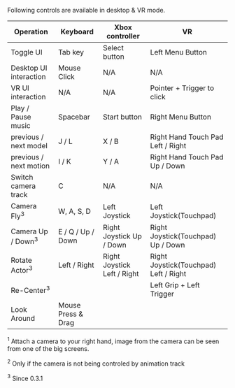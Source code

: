 Following controls are available in desktop & VR mode.


Operation | Keyboard | Xbox controller | VR
--- | --- | --- | ---
Toggle UI | Tab key | Select button | Left Menu Button
Desktop UI interaction | Mouse Click | N/A | N/A
VR UI interaction | N/A | N/A | Pointer + Trigger to click
Play / Pause music | Spacebar | Start button | Right Menu Button
previous / next model | J / L | X / B | Right Hand Touch Pad Left / Right
previous / next motion | I / K | Y / A | Right Hand Touch Pad Up / Down
Switch camera track | C | N/A | N/A
Camera Fly<sup>3</sup> | W, A, S, D | Left Joystick | Left Joystick(Touchpad)
Camera Up / Down<sup>3</sup> | E / Q / Up / Down | Right Joystick Up / Down | Right Joystick(Touchpad) Up / Down
Rotate Actor<sup>3</sup> | Left / Right | Right Joystick Left / Right | Right Joystick(Touchpad) Left / Right
Re-Center<sup>3</sup> | | | Left Grip + Left Trigger 
Look Around | Mouse Press & Drag | | 


<sup>1</sup> Attach a camera to your right hand, image from the camera can be seen from one of the big screens.

<sup>2</sup> Only if the camera is not being controled by animation track

<sup>3</sup> Since 0.3.1 
